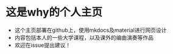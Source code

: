 # 这是why的个人主页

- 这个主页部署在github上，使用mkdocs及material进行网页设计
- 内容包括本人的一些大学课程，以及课外的编曲演奏等作品
- 欢迎在issue提出建议！
